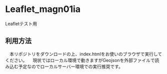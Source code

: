 # Leaflet_magn01ia
 Leafletテスト用

## 利用方法
　本リポジトリをダウンロードの上、index.htmlをお使いのブラウザで実行してください。
　現状ではローカル環境で動きますがGeojsonを外部ファイルで読み込む予定なのでローカルサーバー環境での実行推奨です。
